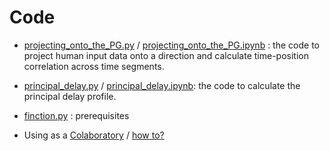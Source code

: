# Code 
- [projecting_onto_the_PG.py](https://github.com/wnsgus-SKKU/fMRI_project_hierarchy-propagation/blob/master/src/human.py) / [projecting_onto_the_PG.ipynb](https://github.com/wnsgus-SKKU/fMRI_project_hierarchy-propagation/blob/master/src/projecting_onto_the_PG.ipynb) : the code to project human input data onto a direction and calculate time-position correlation across time segments.

- [principal_delay.py](https://github.com/wnsgus-SKKU/fMRI_project_hierarchy-propagation/blob/master/src/pd.py) / [principal_delay.ipynb](https://github.com/wnsgus-SKKU/fMRI_project_hierarchy-propagation/blob/master/src/principal_delay.ipynb): the code to calculate the principal delay profile.

- [finction.py](https://github.com/wnsgus-SKKU/fMRI_project_hierarchy-propagation/blob/master/src/function.py) : prerequisites

- Using as a [Colaboratory](https://colab.research.google.com/notebooks/welcome.ipynb?hl=ko-kr) / [how to?](https://ndb796.tistory.com/562)